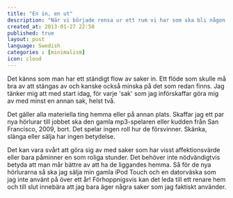 ```yaml
---
title: "En in, en ut"
description: "När vi började rensa ur ett rum vi har som ska bli någon sorts rekreationsrum. Förstod jag att vi har alldeles för mycket saker hemma. Saker som samlar damm, bara tar plats, och som man inte vad man ska göra med. Det blev en rejäl utrensing av onödiga pryttlar och pinaler."
created_at: 2013-01-27 22:50
published: true
layout: post
language: Swedish
categories : [minimalism]
icon: cloud
---
```


Det känns som man har ett ständigt flow av saker in. Ett flöde som skulle må bra av att stängas av och kanske också minska på det som redan finns. Jag tänker mig att med start idag, för varje 'sak' som jag införskaffar göra mig av med minst en annan sak, helst två.

Det gäller alla materiella ting hemma eller på annan plats. Skaffar jag ett par nya hörlurar till jobbet ska den gamla mp3-spelaren eller kudden från San Francisco, 2009, bort.
Det spelar ingen roll hur de försvinner. Skänka, slänga eller sälja har ingen betydelse.

Det kan vara svårt att göra sig av med saker som har visst affektionsvärde eller bara påminner en som roliga stunder. Det behöver inte nödvändigtvis betyda att man mår bättre av att ha de liggandes hemma. Så för de nya hörlurarna så ska jag sälja min gamla iPod Touch och en datorväska som jag inte använt på över ett år! Förhoppnigsvis kan det leda till ett renare hem och till slut innebära att jag bara äger några saker som jag faktiskt använder.